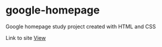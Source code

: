 # google-homepage
Google homepage study project created with HTML and CSS

Link to site [View](https://solovlad.github.io/google-homepage/)
